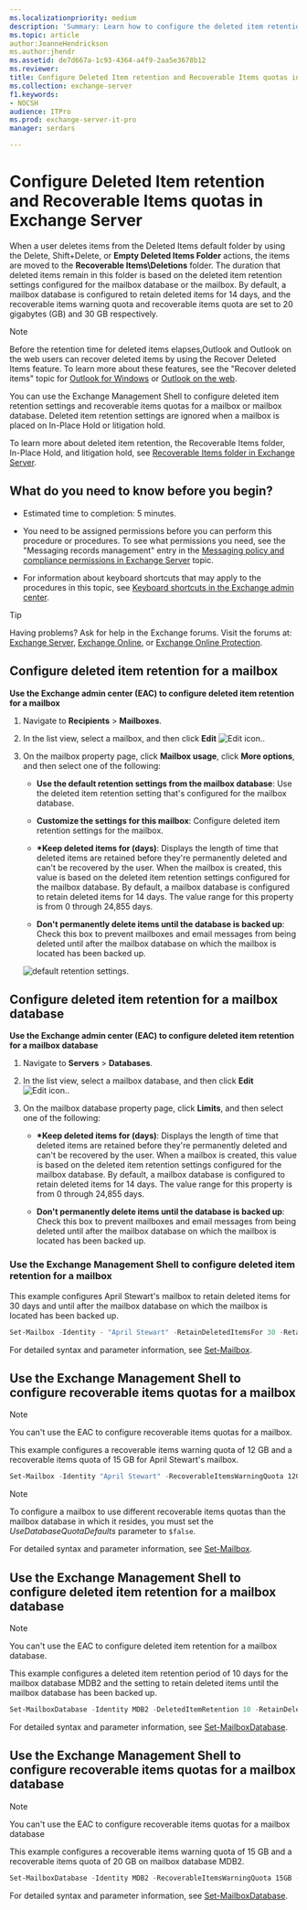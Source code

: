 ```yaml
---
ms.localizationpriority: medium
description: 'Summary: Learn how to configure the deleted item retention period for a mailbox or mailbox database in Exchange Server 2016 or Exchange Server 2019.'
ms.topic: article
author:JoanneHendrickson
ms.author:jhendr
ms.assetid: de7d667a-1c93-4364-a4f9-2aa5e3678b12
ms.reviewer:
title: Configure Deleted Item retention and Recoverable Items quotas in Exchange Server
ms.collection: exchange-server
f1.keywords:
- NOCSH
audience: ITPro
ms.prod: exchange-server-it-pro
manager: serdars

---
```


# Configure Deleted Item retention and Recoverable Items quotas in Exchange Server

When a user deletes items from the Deleted Items default folder by using the Delete, Shift+Delete, or **Empty Deleted Items Folder** actions, the items are moved to the **Recoverable Items\Deletions** folder. The duration that deleted items remain in this folder is based on the deleted item retention settings configured for the mailbox database or the mailbox. By default, a mailbox database is configured to retain deleted items for 14 days, and the recoverable items warning quota and recoverable items quota are set to 20 gigabytes (GB) and 30 GB respectively.

> [!NOTE]
> Before the retention time for deleted items elapses,Outlook and Outlook on the web users can recover deleted items by using the Recover Deleted Items feature. To learn more about these features, see the "Recover deleted items" topic for [Outlook for Windows](https://support.microsoft.com/office/49e81f3c-c8f4-4426-a0b9-c0fd751d48ce) or [Outlook on the web](https://support.microsoft.com/office/a8ca78ac-4721-4066-95dd-571842e9fb11).

You can use the Exchange Management Shell to configure deleted item retention settings and recoverable items quotas for a mailbox or mailbox database. Deleted item retention settings are ignored when a mailbox is placed on In-Place Hold or litigation hold.

To learn more about deleted item retention, the Recoverable Items folder, In-Place Hold, and litigation hold, see [Recoverable Items folder in Exchange Server](../../policy-and-compliance/recoverable-items-folder/recoverable-items-folder.md).

## What do you need to know before you begin?

- Estimated time to completion: 5 minutes.

- You need to be assigned permissions before you can perform this procedure or procedures. To see what permissions you need, see the "Messaging records management" entry in the [Messaging policy and compliance permissions in Exchange Server](../../permissions/feature-permissions/policy-and-compliance-permissions.md) topic.

- For information about keyboard shortcuts that may apply to the procedures in this topic, see [Keyboard shortcuts in the Exchange admin center](../../about-documentation/exchange-admin-center-keyboard-shortcuts.md).

> [!TIP]
> Having problems? Ask for help in the Exchange forums. Visit the forums at: [Exchange Server](https://social.technet.microsoft.com/forums/office/home?category=exchangeserver), [Exchange Online](/answers/topics/office-exchange-server-itpro.html), or [Exchange Online Protection](https://social.technet.microsoft.com/forums/forefront/home?forum=FOPE).

## Configure deleted item retention for a mailbox

 **Use the Exchange admin center (EAC) to configure deleted item retention for a mailbox**

1. Navigate to **Recipients** \> **Mailboxes**.

2. In the list view, select a mailbox, and then click **Edit** ![Edit icon.](../../media/ITPro_EAC_EditIcon.png).

3. On the mailbox property page, click **Mailbox usage**, click **More options**, and then select one of the following:

   - **Use the default retention settings from the mailbox database**: Use the deleted item retention setting that's configured for the mailbox database.

   - **Customize the settings for this mailbox**: Configure deleted item retention settings for the mailbox.

   - **\*Keep deleted items for (days)**: Displays the length of time that deleted items are retained before they're permanently deleted and can't be recovered by the user. When the mailbox is created, this value is based on the deleted item retention settings configured for the mailbox database. By default, a mailbox database is configured to retain deleted items for 14 days. The value range for this property is from 0 through 24,855 days.

   - **Don't permanently delete items until the database is backed up**: Check this box to prevent mailboxes and email messages from being deleted until after the mailbox database on which the mailbox is located has been backed up.

   ![default retention settings.](../../media/f91ba717-276d-4b2b-87c4-036b92db1e85.jpg)

## Configure deleted item retention for a mailbox database

 **Use the Exchange admin center (EAC) to configure deleted item retention for a mailbox database**

1. Navigate to **Servers** \> **Databases**.

2. In the list view, select a mailbox database, and then click **Edit** ![Edit icon.](../../media/ITPro_EAC_EditIcon.png).

3. On the mailbox database property page, click **Limits**, and then select one of the following:

   - **\*Keep deleted items for (days)**: Displays the length of time that deleted items are retained before they're permanently deleted and can't be recovered by the user. When a mailbox is created, this value is based on the deleted item retention settings configured for the mailbox database. By default, a mailbox database is configured to retain deleted items for 14 days. The value range for this property is from 0 through 24,855 days.

   - **Don't permanently delete items until the database is backed up**: Check this box to prevent mailboxes and email messages from being deleted until after the mailbox database on which the mailbox is located has been backed up.

### Use the Exchange Management Shell to configure deleted item retention for a mailbox

This example configures April Stewart's mailbox to retain deleted items for 30 days and until after the mailbox database on which the mailbox is located has been backed up.

```PowerShell
Set-Mailbox -Identity - "April Stewart" -RetainDeletedItemsFor 30 -RetainDeletedItemsUntilBackup $true
```

For detailed syntax and parameter information, see [Set-Mailbox](/powershell/module/exchange/set-mailbox).

## Use the Exchange Management Shell to configure recoverable items quotas for a mailbox

> [!NOTE]
> You can't use the EAC to configure recoverable items quotas for a mailbox.

This example configures a recoverable items warning quota of 12 GB and a recoverable items quota of 15 GB for April Stewart's mailbox.

```PowerShell
Set-Mailbox -Identity "April Stewart" -RecoverableItemsWarningQuota 12GB -RecoverableItemsQuota 15GB -UseDatabaseQuotaDefaults $false
```

> [!NOTE]
> To configure a mailbox to use different recoverable items quotas than the mailbox database in which it resides, you must set the _UseDatabaseQuotaDefaults_ parameter to `$false`.

For detailed syntax and parameter information, see [Set-Mailbox](/powershell/module/exchange/set-mailbox).

## Use the Exchange Management Shell to configure deleted item retention for a mailbox database

> [!NOTE]
> You can't use the EAC to configure deleted item retention for a mailbox database.

This example configures a deleted item retention period of 10 days for the mailbox database MDB2 and the setting to retain deleted items until the mailbox database has been backed up.

```PowerShell
Set-MailboxDatabase -Identity MDB2 -DeletedItemRetention 10 -RetainDeletedItemsUntilBackup $true
```

For detailed syntax and parameter information, see [Set-MailboxDatabase](/powershell/module/exchange/set-mailboxdatabase).

## Use the Exchange Management Shell to configure recoverable items quotas for a mailbox database

> [!NOTE]
> You can't use the EAC to configure recoverable items quotas for a mailbox database

This example configures a recoverable items warning quota of 15 GB and a recoverable items quota of 20 GB on mailbox database MDB2.

```PowerShell
Set-MailboxDatabase -Identity MDB2 -RecoverableItemsWarningQuota 15GB -RecoverableItemsQuota 20GB
```

For detailed syntax and parameter information, see [Set-MailboxDatabase](/powershell/module/exchange/set-mailboxdatabase).